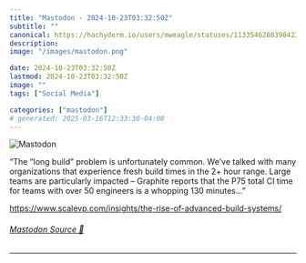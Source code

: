 ```yaml
---
title: "Mastodon - 2024-10-23T03:32:50Z"
subtitle: ""
canonical: https://hachyderm.io/users/mweagle/statuses/113354628839842350
description:
image: "/images/mastodon.png"

date: 2024-10-23T03:32:50Z
lastmod: 2024-10-23T03:32:50Z
image: ""
tags: ["Social Media"]

categories: ["mastodon"]
# generated: 2025-03-16T12:33:30-04:00
---
```

![Mastodon](/images/mastodon.png)

<p>“The “long build” problem is unfortunately common. We’ve talked with many organizations that experience fresh build times in the 2+ hour range. Large teams are particularly impacted – Graphite reports that the P75 total CI time for teams with over 50 engineers is a whopping 130 minutes…”</p><p><a href="https://www.scalevp.com/insights/the-rise-of-advanced-build-systems/" target="_blank" rel="nofollow noopener noreferrer" translate="no"><span class="invisible">https://www.</span><span class="ellipsis">scalevp.com/insights/the-rise-</span><span class="invisible">of-advanced-build-systems/</span></a></p>


###### [Mastodon Source 🐘](https://hachyderm.io/@mweagle/113354628839842350)

___
